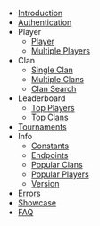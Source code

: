 - [Introduction](/README.md)
- [Authentication](/authentication.md)
- Player
    - [Player](/player/player.md)
    - [Multiple Players](/player/multiple_players.md)
- Clan
    - [Single Clan](/clans/single_clan.md)
    - [Multiple Clans](/clans/multiple_clans.md)
    - [Clan Search](/clans/clan_search.md)
- Leaderboard
    - [Top Players](/leaderboard/top_players.md)
    - [Top Clans](/leaderboard/top_clans.md)
- [Tournaments](/tournaments/tournaments)
- Info
    - [Constants](/info/constants.md)
    - [Endpoints](/info/endpoints)
    - [Popular Clans](/info/popular_clans)
    - [Popular Players](/info/popular_players)
    - [Version](/info/version.md)
- [Errors](/errors.md)
- [Showcase](/showcase.md)
- [FAQ](/faq.md)
